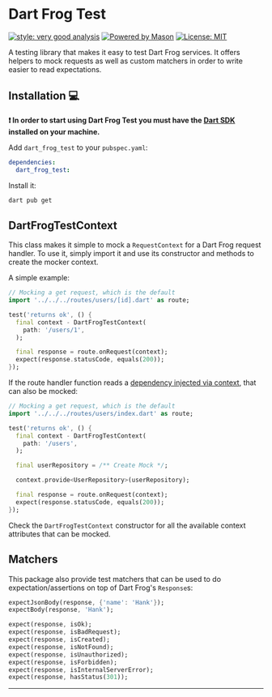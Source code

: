 # Dart Frog Test

[![style: very good analysis][very_good_analysis_badge]][very_good_analysis_link]
[![Powered by Mason](https://img.shields.io/endpoint?url=https%3A%2F%2Ftinyurl.com%2Fmason-badge)](https://github.com/felangel/mason)
[![License: MIT][license_badge]][license_link]

A testing library that makes it easy to test Dart Frog services. It offers helpers to mock requests as well as
custom matchers in order to write easier to read expectations.

## Installation 💻

**❗ In order to start using Dart Frog Test you must have the [Dart SDK][dart_install_link] installed on your machine.**

Add `dart_frog_test` to your `pubspec.yaml`:

```yaml
dependencies:
  dart_frog_test:
```

Install it:

```sh
dart pub get
```

## DartFrogTestContext

This class makes it simple to mock a `RequestContext` for a Dart Frog request handler. To use it, simply import it
and use its constructor and methods to create the mocker context.

A simple example:

```dart
// Mocking a get request, which is the default
import '../../../routes/users/[id].dart' as route;

test('returns ok', () {
  final context - DartFrogTestContext(
    path: '/users/1',
  );

  final response = route.onRequest(context);
  expect(response.statusCode, equals(200));
});
```

If the route handler function reads a [dependency injected via context](https://dartfrog.vgv.dev/docs/basics/dependency-injection), that can also be mocked:

```dart
// Mocking a get request, which is the default
import '../../../routes/users/index.dart' as route;

test('returns ok', () {
  final context - DartFrogTestContext(
    path: '/users',
  );

  final userRepository = /** Create Mock */;

  context.provide<UserRepository>(userRepository);

  final response = route.onRequest(context);
  expect(response.statusCode, equals(200));
});
```

Check the `DartFrogTestContext` constructor for all the available context attributes that can be mocked.

## Matchers

This package also provide test matchers that can be used to do expectation/assertions on top of
Dart Frog's `Response`s:

```dart
expectJsonBody(response, {'name': 'Hank'});
expectBody(response, 'Hank');

expect(response, isOk);
expect(response, isBadRequest);
expect(response, isCreated);
expect(response, isNotFound);
expect(response, isUnauthorized);
expect(response, isForbidden);
expect(response, isInternalServerError);
expect(response, hasStatus(301));
```

---

[dart_install_link]: https://dart.dev/get-dart
[github_actions_link]: https://docs.github.com/en/actions/learn-github-actions
[license_badge]: https://img.shields.io/badge/license-MIT-blue.svg
[license_link]: https://opensource.org/licenses/MIT
[logo_black]: https://raw.githubusercontent.com/VGVentures/very_good_brand/main/styles/README/vgv_logo_black.png#gh-light-mode-only
[logo_white]: https://raw.githubusercontent.com/VGVentures/very_good_brand/main/styles/README/vgv_logo_white.png#gh-dark-mode-only
[mason_link]: https://github.com/felangel/mason
[very_good_analysis_badge]: https://img.shields.io/badge/style-very_good_analysis-B22C89.svg
[very_good_analysis_link]: https://pub.dev/packages/very_good_analysis
[very_good_coverage_link]: https://github.com/marketplace/actions/very-good-coverage
[very_good_ventures_link]: https://verygood.ventures
[very_good_ventures_link_light]: https://verygood.ventures#gh-light-mode-only
[very_good_ventures_link_dark]: https://verygood.ventures#gh-dark-mode-only
[very_good_workflows_link]: https://github.com/VeryGoodOpenSource/very_good_workflows
